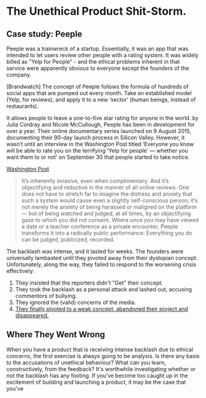 # The Unethical Product Shit-Storm.
## Case study: Peeple

Peeple was a trainwreck of a startup. Essentially, it was an app that was intended to let users review other people with a rating system. It was widely billed as "Yelp for People" - and the ethical problems inherent in that service were apparently obvious to everyone except the founders of the company.

[Brandwatch]
The concept of Peeple follows the formula of hundreds of social apps that are pumped out every month. Take an established model (Yelp, for reviews), and apply it to a new ‘sector’ (human beings, instead of restaurants).

It allows people to leave a one-to-five star rating for anyone in the world. by Julia Cordray and Nicole McCullough, Peeple has been in development for over a year. Their online documentary series launched on 9 August 2015, documenting their 90-day launch process in Silicon Valley. However, it wasn’t until an interview in the Washington Post titled ‘Everyone you know will be able to rate you on the terrifying ‘Yelp for people’ — whether you want them to or not’ on September 30 that people started to take notice.

[Washington Post](https://www.washingtonpost.com/news/the-intersect/wp/2015/09/30/everyone-you-know-will-be-able-to-rate-you-on-the-terrifying-yelp-for-people-whether-you-want-them-to-or-not/)
> It’s inherently invasive, even when complimentary. And it’s objectifying and reductive in the manner of all online reviews. One does not have to stretch far to imagine the distress and anxiety that such a system would cause even a slightly self-conscious person; it’s not merely the anxiety of being harassed or maligned on the platform — but of being watched and judged, at all times, by an objectifying gaze to which you did not consent. Where once you may have viewed a date or a teacher conference as a private encounter, Peeple transforms it into a radically public performance: Everything you do can be judged, publicized, recorded.

The backlash was intense, and it lasted for weeks. The founders were universally lambasted until they pivoted away from their dystopian concept. Unfortunately, along the way, they failed to respond to the worsening crisis effectively:

1. They insisted that the reporters didn't "Get" their concept.
2. They took the backlash as a personal attack and lashed out, accusing commentors of bullying.
3. They ignored the (valid) concerns of the media.
4. [They finally pivoted to a weak concept, abandoned their project and disappeared.](http://forthepeeple.com/) 

## Where They Went Wrong

When you have a product that is receiving intense backlash due to ethical concerns, the first exercise is always going to be analysis. Is there any basis to the accusations of unethical behaviour? What can you learn, constructively, from the feedback? It's worthwhile investigating whether or not the backlash has any footing. If you've become too caught up in the excitement of building and launching a product, it may be the case that you've

